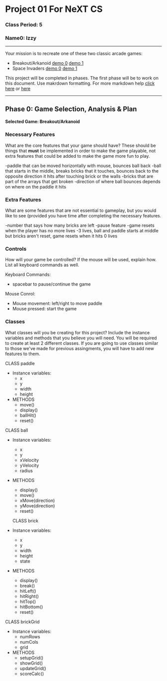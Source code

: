 # Project 01 For NeXT CS
### Class Period: 5
### Name0: Izzy
---


Your mission is to recreate one of these two classic arcade games:
- Breakout/Arkanoid [demo 0](https://elgoog.im/breakout/)  [demo 1](https://www.crazygames.com/game/atari-breakout)
- Space Invaders [demo 0](https://elgoog.im/space-invaders/) [demo 1](https://www.crazygames.com/game/space-invaders)

This project will be completed in phases. The first phase will be to work on this document. Use makrdown formatting. For more markdown help [click here](https://github.com/adam-p/markdown-here/wiki/Markdown-Cheatsheet) or [here](https://docs.github.com/en/get-started/writing-on-github/getting-started-with-writing-and-formatting-on-github/basic-writing-and-formatting-syntax)


---

## Phase 0: Game Selection, Analysis & Plan

#### Selected Game: Breakout/Arkanoid

### Necessary Features
What are the core features that your game should have? These should be things that __must__ be implemented in order to make the game playable, not extra features that could be added to make the game more fun to play.

-paddle that can be moved horizontally with mouse, bounces ball back 
-ball that starts in the middle, breaks bricks that it touches, bounces back to the opposite direction it hits after touching brick or the walls
-bricks that are part of the arrays that get broken 
-direction of where ball bounces depends on where on the paddle it hits


### Extra Features
What are some features that are not essential to gameplay, but you would like to see (provided you have time after completing the necessary features.

-number that says how many bricks are left
-pause feature 
-game resets when the player has no more lives
-3 lives, ball and paddle starts at middle but bricks aren't reset, game resets when it hits 0 lives


### Controls
How will your game be controlled? If the mouse will be used, explain how. List all keyboard commands as well.

Keyboard Commands:
- spacebar to pause/continue the game

Mouse Conrol:
- Mouse movement: left/right to move paddle
- Mouse pressed: start the game


### Classes
What classes will you be creating for this project? Include the instance variables and methods that you believe you will need. You will be required to create at least 2 different classes. If you are going to use classes similar to those we've made for previous assingments, you will have to add new features to them.


CLASS paddle
- Instance variables:
  - x
  - y
  - width
  - height
- METHODS
  - move()
  - display()
  - ballHit()
  - reset()

CLASS ball
- Instance variables:
  - x
  - y
  - xVelocity
  - yVelocity
  - radius
- METHODS
  - display()
  - move()
  - xMove(direction)
  - yMove(direction)
  - reset()
  
  CLASS brick
- Instance variables:
  - x
  - y
  - width
  - height
  - state
- METHODS
  - display()
  - break()
  - hitLeft()
  - hitRight()
  - hitTop()
  - hitBottom()
  - reset()

 CLASS brickGrid
- Instance variables:
  - numRows
  - numCols
  - grid
- METHODS
  - setupGrid()
  - showGrid()
  - updateGrid()
  - scoreCalc()
